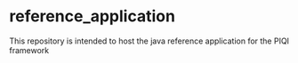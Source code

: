 # reference_application
This repository is intended to host the java reference application for the PIQI framework
